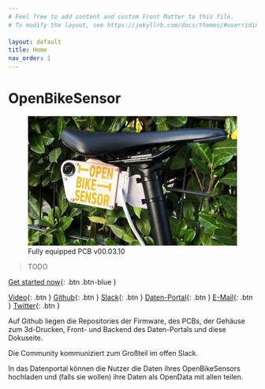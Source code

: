 ```yaml
---
# Feel free to add content and custom Front Matter to this file.
# To modify the layout, see https://jekyllrb.com/docs/themes/#overriding-theme-defaults

layout: default
title: Home
nav_order: 1
---
```


# OpenBikeSensor

<figure>
  <img src="hardware/pcb_board/images/OpenBikeSensor_PCB_v00.03.10_Building_short1.jpg" alt="Full Board" class="inline"/>
  <figcaption>Fully equipped PCB v00.03.10</figcaption>
</figure>

> TODO

[Get started now](getting_started/getting_started.md){: .btn .btn-blue }

[Video](https://www.youtube.com/watch?v=2bjJ3BmzRLc){: .btn }
[Github](http://github.com/Friends-of-OpenBikeSensor){: .btn }
[Slack](https://openbikesensor.org/slack){: .btn }
[Daten-Portal](https://openbikesensor.hlrs.de/){: .btn }
[E-Mail](mailto:info@openbikesensor.org){: .btn }
[Twitter](http://twitter.com/openbikesensor?lang=de){: .btn }



Auf Github liegen die Repositories der Firmware, des PCBs, der Gehäuse zum 3d-Drucken, Front- und Backend des Daten-Portals und diese Dokuseite.

Die Community kommuniziert zum Großteil im offen Slack.

In das Datenportal können die Nutzer die Daten ihres OpenBikeSensors hochladen und (falls sie wollen) ihre Daten als OpenData mit allen teilen.

